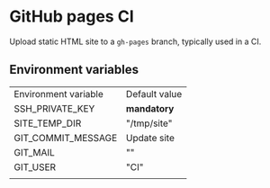 # GitHub pages CI

Upload static HTML site to a `gh-pages` branch, typically used in a CI.

## Environment variables

| | |
|-|-|
|Environment variable|Default value|
|SSH_PRIVATE_KEY|**mandatory**|
|SITE_TEMP_DIR|"/tmp/site"|
|GIT_COMMIT_MESSAGE|Update site|
|GIT_MAIL|""|
|GIT_USER|"CI"|
|||
